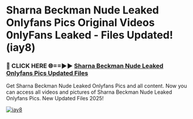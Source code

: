 # Sharna Beckman Nude Leaked Onlyfans Pics Original Videos 0nlyFans Leaked - Files Updated! (iay8)

<h3>🔴 CLICK HERE 🌐==►► <a href="https://tinyurl.com/4seja8ks" rel="nofollow">Sharna Beckman Nude Leaked Onlyfans Pics Updated Files</a></h3>

Get Sharna Beckman Nude Leaked Onlyfans Pics and all content. Now you can access all videos and pictures of Sharna Beckman Nude Leaked Onlyfans Pics. New Updated Files 2025!

[![iay8](https://i.imgur.com/EWjZXRe.gif)](https://tinyurl.com/4seja8ks)
